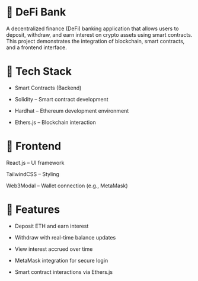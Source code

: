 # 💸 DeFi Bank
A decentralized finance (DeFi) banking application that allows users to deposit, withdraw, and earn interest on crypto assets using smart contracts. This project demonstrates the integration of blockchain, smart contracts, and a frontend interface.

# 🧱 Tech Stack
* Smart Contracts (Backend)
* Solidity – Smart contract development

* Hardhat – Ethereum development environment

* Ethers.js – Blockchain interaction

# 🔹 Frontend
React.js – UI framework

TailwindCSS – Styling

Web3Modal – Wallet connection (e.g., MetaMask)

# 🚀 Features
* Deposit ETH and earn interest

* Withdraw with real-time balance updates

* View interest accrued over time

* MetaMask integration for secure login

* Smart contract interactions via Ethers.js

